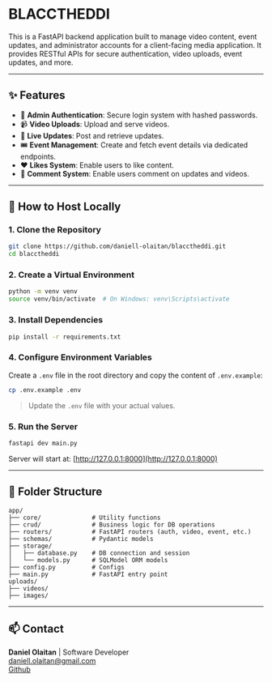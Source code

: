 # BLACCTHEDDI

This is a FastAPI backend application built to manage video content, event updates, and administrator accounts for a client-facing media application. It provides RESTful APIs for secure authentication, video uploads, event updates, and more.

---

## ✨ Features

- 🔐 **Admin Authentication**: Secure login system with hashed passwords.
- 📹 **Video Uploads**: Upload and serve videos.
- 📰 **Live Updates**: Post and retrieve updates.
- 🎟️ **Event Management**: Create and fetch event details via dedicated endpoints.
- ❤️ **Likes System**: Enable users to like content.
- 💬 **Comment System**: Enable users comment on updates and videos.

---

## 🚀 How to Host Locally

### 1. **Clone the Repository**
```bash
git clone https://github.com/daniell-olaitan/blacctheddi.git
cd blacctheddi
````

### 2. **Create a Virtual Environment**

```bash
python -m venv venv
source venv/bin/activate  # On Windows: venv\Scripts\activate
```

### 3. **Install Dependencies**

```bash
pip install -r requirements.txt
```

### 4. **Configure Environment Variables**

Create a `.env` file in the root directory and copy the content of `.env.example`:

```bash
cp .env.example .env
```

> Update the `.env` file with your actual values.

### 5. **Run the Server**

```bash
fastapi dev main.py
```

Server will start at: [http://127.0.0.1:8000](http://127.0.0.1:8000)

---

## 📂 Folder Structure

```
app/
├── core/              # Utility functions
├── crud/              # Business logic for DB operations
├── routers/           # FastAPI routers (auth, video, event, etc.)
├── schemas/           # Pydantic models
├── storage/
│   ├── database.py    # DB connection and session
│   └── models.py      # SQLModel ORM models
├── config.py          # Configs
├── main.py            # FastAPI entry point
uploads/
├── videos/
├── images/
```

---

## 📫 Contact

**Daniel Olaitan** | Software Developer<br>
[daniell.olaitan@gmail.com](mailto:daniell.olaitan@gmail.com)<br>
[Github](https://github.com/daniell-olaitan)


